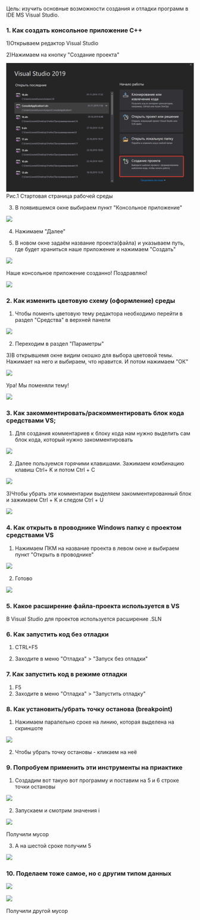Цель: изучить основные возможности создания и отладки программ в IDE MS Visual Studio.

### 1. Как создать консольное приложение С++ 
 1)Открываем редактор Visual Studio
 
 2)Нажимаем на кнопку "Создание проекта"

[![](https://github.com/Leonid0208/CPP/blob/master/%D0%9B%D0%B0%D0%B1%D0%BE%D1%80%D0%B0%D1%82%D0%BE%D1%80%D0%BD%D1%8B%D0%B5%20%D1%80%D0%B0%D0%B1%D0%BE%D1%82%D1%8B/%D0%9B%D0%B0%D0%B1%D0%BE%D1%80%D0%B0%D1%82%D0%BE%D1%80%D0%BD%D0%B0%D1%8F%20%D1%80%D0%B0%D0%B1%D0%BE%D1%82%D0%B0%20%E2%84%961/images/3CJ2iEO.png)](https://github.com/Leonid0208/CPP/blob/master/%D0%9B%D0%B0%D0%B1%D0%BE%D1%80%D0%B0%D1%82%D0%BE%D1%80%D0%BD%D1%8B%D0%B5%20%D1%80%D0%B0%D0%B1%D0%BE%D1%82%D1%8B/%D0%9B%D0%B0%D0%B1%D0%BE%D1%80%D0%B0%D1%82%D0%BE%D1%80%D0%BD%D0%B0%D1%8F%20%D1%80%D0%B0%D0%B1%D0%BE%D1%82%D0%B0%20%E2%84%961/images/3CJ2iEO.png)
Рис.1 Стартовая страница рабочей среды

3) В появившемся окне выбираем пункт "Консольное приложение"

[![](https://i.imgur.com/m1hytzZ.png)](https://i.imgur.com/m1hytzZ.png)

4) Нажимаем "Далее"

5) В новом окне задаём название проекта(файла) и указываем путь, где будет храниться наше приложение и нажимаем "Создать"

[![](https://i.imgur.com/tqInd1n.png)](https://i.imgur.com/tqInd1n.png)

Наше консольное приложение созданно! Поздравляю!

[![](https://i.imgur.com/6TOHSZv.png)](https://i.imgur.com/6TOHSZv.png)

### 2. Как изменить цветовую схему (оформление) среды
1) Чтобы поменть цветовую тему редактора необходимо перейти в раздел "Средства" в верхней панели

[![](https://i.imgur.com/abapqye.png)](https://i.imgur.com/abapqye.png)

2) Переходим в раздел "Параметры"

3)В открывшемя окне видим окошко для выбора цветовой темы. Нажимает на него и выбираем, что нравится. И потом нажимаем "ОК"

[![](https://i.imgur.com/vmt2bZg.png)](https://i.imgur.com/vmt2bZg.png)

Ура! Мы поменяли тему!

[![](https://i.imgur.com/kYfOGKZ.png)](https://i.imgur.com/kYfOGKZ.png)

### 3. Как закомментировать/раскомментировать блок кода средствами VS;
1) Для создания комментариев к блоку кода нам нужно выделить сам блок кода, который нужно закомментировать

[![](https://i.imgur.com/Lq2nSBn.png)](https://i.imgur.com/Lq2nSBn.png)

2) Далее пользуемся горячими клавишами. Зажимаем комбинацию клавиш Ctrl+ K и потом Ctrl + C

[![](https://i.imgur.com/pKAlIbY.png)](https://i.imgur.com/pKAlIbY.png)

3)Чтобы убрать эти комментарии выделяем закомментированный блок и зажимаем Ctrl + K и следом Ctrl + U

[![](https://i.imgur.com/Lq2nSBn.png)](https://i.imgur.com/Lq2nSBn.png)

### 4. Как открыть в проводнике Windows папку с проектом средствами VS

1) Нажимаем ПКМ на название проекта в левом окне и выбираем пункт "Открыть в проводнике"

[![](https://i.imgur.com/ecBmMPL.png)](https://i.imgur.com/ecBmMPL.png)

2) Готово

[![](https://i.imgur.com/rnvOQjQ.png)](https://i.imgur.com/rnvOQjQ.png)

### 5.  Какое расширение файла-проекта используется в VS

В Visual Studio для проектов используется расширение .SLN

### 6. Как запустить код без отладки

1) CTRL+F5

2) Заходите в меню "Отладка" > "Запуск без отладки"

### 7. Как запустить код в режиме отладки

1) F5
2) Заходите в меню "Отладка" > "Запустить отладку"

### 8. Как установить/убрать точку останова (breakpoint)

1)  Нажимаем паралельно сроке на линию, которая выделена на скриншоте

[![](https://i.imgur.com/cfMZE1y.png)](https://i.imgur.com/cfMZE1y.png)

2) Чтобы убрать точку остановы - кликаем на неё

### 9. Попробуем применить эти инструменты на приактике

1) Создадим вот такую вот программу и поставим на 5 и 6 строке точки остановы

[![](https://i.imgur.com/a5nMwxe.png)](https://i.imgur.com/a5nMwxe.png)

2) Запускаем и смотрим значения i

[![](https://i.imgur.com/ulQk3rL.png)](https://i.imgur.com/ulQk3rL.png)

Получили мусор

3) А на шестой сроке получим 5

[![](https://i.imgur.com/nswPsBn.png)](https://i.imgur.com/nswPsBn.png)

### 10. Поделаем тоже самое, но с другим типом данных

[![](https://i.imgur.com/4fmsd6n.png)](https://i.imgur.com/4fmsd6n.png)


[![](https://i.imgur.com/yA2ydLN.png)](https://i.imgur.com/yA2ydLN.png)

Получили другой мусор
